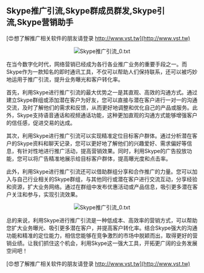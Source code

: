 ## **Skype推广引流,Skype群成员群发,Skype引流,Skype营销助手**

[😍想了解推广相关软件的朋友请登录 http://www.vst.tw](http://www.vst.tw)

 <center><img src="https://vst.tw/MP4/tuiguang/png/3.png" alt="Skype推广引流_0.txt"></center>

在当今数字化时代，网络营销已经成为各行各业推广业务的重要手段之一。而Skype作为一款知名的即时通讯工具，不仅可以帮助人们保持联系，还可以被巧妙地运用于推广引流，提升业务曝光和客户转化率。

首先，利用Skype进行推广引流的最大优势之一是其直观、高效的沟通方式。通过建立Skype群组或添加潜在客户为好友，您可以直接与潜在客户进行一对一的沟通交流，及时了解他们的需求和反馈，从而更好地调整和优化自己的产品或服务。此外，Skype支持语音通话和视频通话功能，这种更加直观的沟通方式能够增强客户的信任感，促进交易的达成。

其次，利用Skype进行推广引流可以实现精准定位目标客户群体。通过分析潜在客户的Skype资料和聊天记录，您可以更好地了解他们的兴趣爱好、需求偏好等信息，有针对性地进行推广活动，提高营销效果。同时，利用Skype的广告投放功能，您可以将广告精准地展示给目标客户群体，提高曝光度和点击率。

此外，利用Skype进行推广引流还可以借助群组分享和合作推广的力量。您可以加入与自己行业相关的Skype群组，与其他同行或潜在客户进行交流互动，分享经验和资源，扩大业务网络。通过在群组中发布优惠活动或产品信息，吸引更多潜在客户关注和参与，实现引流效果。

 <center><img src="https://vst.tw/MP4/tuiguang/png/2.png" alt="Skype推广引流_0.txt"></center>

总的来说，利用Skype进行推广引流是一种低成本、高效率的营销方式，可以帮助您扩大业务曝光、吸引更多潜在客户，并提高客户转化率。结合Skype强大的沟通功能和精准的定位能力，相信您能够在竞争激烈的市场中脱颖而出，取得更好的营销业绩。让我们抓住这个机会，利用Skype这一强大工具，开拓更广阔的业务发展空间吧！

[😍想了解推广相关软件的朋友请登录 http://www.vst.tw](http://www.vst.tw)



